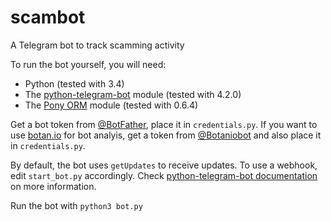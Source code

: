 # scambot
A Telegram bot to track scamming activity

To run the bot yourself, you will need: 
- Python (tested with 3.4)
- The [python-telegram-bot](https://github.com/python-telegram-bot/python-telegram-bot) module (tested with 4.2.0)
- The [Pony ORM](https://ponyorm.com/) module (tested with 0.6.4)

Get a bot token from [@BotFather](http://telegram.me/BotFather), place it in `credentials.py`. If you want to use [botan.io](http://botan.io/) for bot analyis, get a token from [@Botaniobot](http://telegram.me/Botaniobot) and also place it in `credentials.py`.

By default, the bot uses `getUpdates` to receive updates. To use a webhook, edit `start_bot.py` accordingly. Check [python-telegram-bot documentation](http://pythonhosted.org/python-telegram-bot/telegram.ext.updater.html#telegram.ext.updater.Updater.start_webhook) on more information.

Run the bot with `python3 bot.py`
